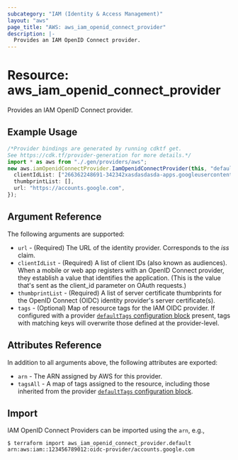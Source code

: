 ```yaml
---
subcategory: "IAM (Identity & Access Management)"
layout: "aws"
page_title: "AWS: aws_iam_openid_connect_provider"
description: |-
  Provides an IAM OpenID Connect provider.
---
```


# Resource: aws\_iam\_openid\_connect\_provider

Provides an IAM OpenID Connect provider.

## Example Usage

```typescript
/*Provider bindings are generated by running cdktf get.
See https://cdk.tf/provider-generation for more details.*/
import * as aws from "./.gen/providers/aws";
new aws.iamOpenidConnectProvider.IamOpenidConnectProvider(this, "default", {
  clientIdList: ["266362248691-342342xasdasdasda-apps.googleusercontent.com"],
  thumbprintList: [],
  url: "https://accounts.google.com",
});

```

## Argument Reference

The following arguments are supported:

* `url` - (Required) The URL of the identity provider. Corresponds to the *iss* claim.
* `clientIdList` - (Required) A list of client IDs (also known as audiences). When a mobile or web app registers with an OpenID Connect provider, they establish a value that identifies the application. (This is the value that's sent as the client\_id parameter on OAuth requests.)
* `thumbprintList` - (Required) A list of server certificate thumbprints for the OpenID Connect (OIDC) identity provider's server certificate(s).
* `tags` - (Optional) Map of resource tags for the IAM OIDC provider. If configured with a provider [`defaultTags` configuration block](https://registry.terraform.io/providers/hashicorp/aws/latest/docs#default_tags-configuration-block) present, tags with matching keys will overwrite those defined at the provider-level.

## Attributes Reference

In addition to all arguments above, the following attributes are exported:

* `arn` - The ARN assigned by AWS for this provider.
* `tagsAll` - A map of tags assigned to the resource, including those inherited from the provider [`defaultTags` configuration block](https://registry.terraform.io/providers/hashicorp/aws/latest/docs#default_tags-configuration-block).

## Import

IAM OpenID Connect Providers can be imported using the `arn`, e.g.,

```console
$ terraform import aws_iam_openid_connect_provider.default arn:aws:iam::123456789012:oidc-provider/accounts.google.com
```
